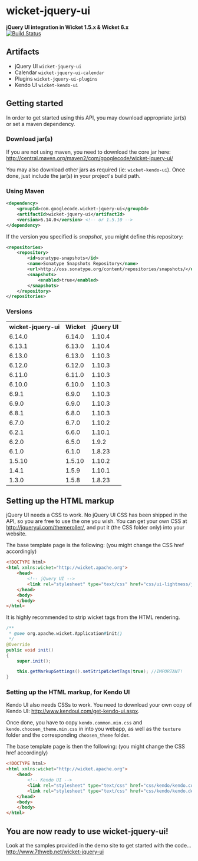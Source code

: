# wicket-jquery-ui
**jQuery UI integration in Wicket 1.5.x &amp; Wicket 6.x**  
[![Build Status](https://buildhive.cloudbees.com/job/sebfz1/job/wicket-jquery-ui/badge/icon)](https://buildhive.cloudbees.com/job/sebfz1/job/wicket-jquery-ui/)

## Artifacts
- jQuery UI `wicket-jquery-ui`
- Calendar `wicket-jquery-ui-calendar`
- Plugins `wicket-jquery-ui-plugins`
- Kendo UI `wicket-kendo-ui`

## Getting started
In order to get started using this API, you may download appropriate jar(s) or set a maven dependency.

### Download jar(s)
If you are not using maven, you need to download the core jar here:
<http://central.maven.org/maven2/com/googlecode/wicket-jquery-ui/>

You may also download other jars as required (ie: `wicket-kendo-ui`).
Once done, just include the jar(s) in your project's build path.

### Using Maven

```xml
<dependency>
    <groupId>com.googlecode.wicket-jquery-ui</groupId>
    <artifactId>wicket-jquery-ui</artifactId>
    <version>6.14.0</version> <!-- or 1.5.10 -->
</dependency>
```

If the version you specified is *snapshot*, you might define this repository:
```xml
<repositories>
    <repository>
        <id>sonatype-snapshots</id>
        <name>Sonatype Snapshots Repository</name>
        <url>http://oss.sonatype.org/content/repositories/snapshots/</url>
        <snapshots>
            <enabled>true</enabled>
        </snapshots>
    </repository>
</repositories>
```

### Versions

<table>
<tr><th>wicket-jquery-ui</th><th>Wicket</th><th>jQuery UI</th></tr>
<tr><td>6.14.0</td><td>6.14.0</td><td>1.10.4</td></tr>
<tr><td>6.13.1</td><td>6.13.0</td><td>1.10.4</td></tr>
<tr><td>6.13.0</td><td>6.13.0</td><td>1.10.3</td></tr>
<tr><td>6.12.0</td><td>6.12.0</td><td>1.10.3</td></tr>
<tr><td>6.11.0</td><td>6.11.0</td><td>1.10.3</td></tr>
<tr><td>6.10.0</td><td>6.10.0</td><td>1.10.3</td></tr>
<tr><td>6.9.1</td><td>6.9.0</td><td>1.10.3</td></tr>
<tr><td>6.9.0</td><td>6.9.0</td><td>1.10.3</td></tr>
<tr><td>6.8.1</td><td>6.8.0</td><td>1.10.3</td></tr>
<tr><td>6.7.0</td><td>6.7.0</td><td>1.10.2</td></tr>
<tr><td>6.2.1</td><td>6.6.0</td><td>1.10.1</td></tr>
<tr><td>6.2.0</td><td>6.5.0</td><td>1.9.2</td></tr>
<tr><td>6.1.0</td><td>6.1.0</td><td>1.8.23</td></tr>
<tr><td>1.5.10</td><td>1.5.10</td><td>1.10.2</td></tr>
<tr><td>1.4.1</td><td>1.5.9</td><td>1.10.1</td></tr>
<tr><td>1.3.0</td><td>1.5.8</td><td>1.8.23</td></tr>
</table>

## Setting up the HTML markup
jQuery UI needs a CSS to work. No jQuery UI CSS has been shipped in the API, so you are free to use the one you wish.
You can get your own CSS at <http://jqueryui.com/themeroller/>, and put it (the CSS folder only) into your website.

The base template page is the following: (you might change the CSS href accordingly)
```html
<!DOCTYPE html>
<html xmlns:wicket="http://wicket.apache.org">
    <head>
        <!-- jQuery UI -->
        <link rel="stylesheet" type="text/css" href="css/ui-lightness/jquery-ui-1.10.4.custom.min.css" />
    </head>
    <body>
    </body>
</html>
```

It is highly recommended to strip wicket tags from the HTML rendering.
```java
/**
 * @see org.apache.wicket.Application#init()
 */
@Override
public void init()
{
	super.init();

	this.getMarkupSettings().setStripWicketTags(true); //IMPORTANT!
}
```

### Setting up the HTML markup, for Kendo UI
Kendo UI also needs CSSs to work. You need to download your own copy of Kendo UI: <http://www.kendoui.com/get-kendo-ui.aspx>.

Once done, you have to copy `kendo.common.min.css` and `kendo.choosen_theme.min.css` in into you webapp,
as well as the `texture` folder and the corresponding `choosen_theme` folder.

The base template page is then the following: (you might change the CSS href accordingly)
```html
<!DOCTYPE html>
<html xmlns:wicket="http://wicket.apache.org">
    <head>
        <!-- Kendo UI -->
        <link rel="stylesheet" type="text/css" href="css/kendo/kendo.common.min.css" media="all" />
        <link rel="stylesheet" type="text/css" href="css/kendo/kendo.default.min.css" media="all" />
    </head>
    <body>
    </body>
</html>
```

## You are now ready to use wicket-jquery-ui!
Look at the samples provided in the demo site to get started with the code...  
<http://www.7thweb.net/wicket-jquery-ui>
